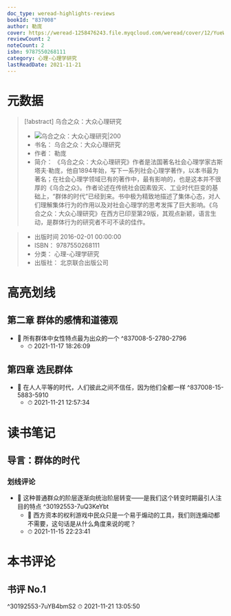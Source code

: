```yaml
---
doc_type: weread-highlights-reviews
bookId: "837008"
author: 勒庞
cover: https://weread-1258476243.file.myqcloud.com/weread/cover/12/YueWen_837008/t7_YueWen_837008.jpg
reviewCount: 2
noteCount: 2
isbn: 9787550268111
category: 心理-心理学研究
lastReadDate: 2021-11-21
---
```

# 元数据
> [!abstract] 乌合之众：大众心理研究
> - ![ 乌合之众：大众心理研究|200](https://weread-1258476243.file.myqcloud.com/weread/cover/12/YueWen_837008/t7_YueWen_837008.jpg)
> - 书名： 乌合之众：大众心理研究
> - 作者： 勒庞
> - 简介：     《乌合之众：大众心理研究》作者是法国著名社会心理学家古斯塔夫·勒庞，他自1894年始，写下一系列社会心理学著作，以本书最为著名；在社会心理学领域已有的著作中，最有影响的，也是这本并不很厚的《乌合之众》。作者论述在传统社会因素毁灭、工业时代巨变的基础上，“群体的时代”已经到来。书中极为精致地描述了集体心态，对人们理解集体行为的作用以及对社会心理学的思考发挥了巨大影响。《乌合之众：大众心理研究》在西方已印至第29版，其观点新颖，语言生动，是群体行为的研究者不可不读的佳作。

> - 出版时间 2016-02-01 00:00:00
> - ISBN： 9787550268111
> - 分类： 心理-心理学研究
> - 出版社： 北京联合出版公司

# 高亮划线

## 第二章 群体的感情和道德观


- 📌 所有群体中女性特点最为出众的一个 ^837008-5-2780-2796
    - ⏱ 2021-11-17 18:26:09 
## 第四章 选民群体


- 📌 在人人平等的时代，人们彼此之间不信任，因为他们全都一样 ^837008-15-5883-5910
    - ⏱ 2021-11-21 12:57:34 
# 读书笔记

## 导言：群体的时代

### 划线评论
- 📌 这种普通群众的阶层逐渐向统治阶层转变——是我们这个转变时期最引人注目的特点  ^30192553-7uQ3KeYbt
    - 💭 西方资本的权利游戏中民众只是一个易于煽动的工具，我们则连煽动都不需要，这句话是从什么角度来说的呢？
    - ⏱ 2021-11-15 22:23:41
   
# 本书评论

## 书评 No.1 
 ^30192553-7uYB4bmS2
⏱ 2021-11-21 13:05:50
